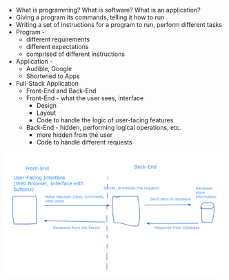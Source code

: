 - What is programming? What is software? What is an application? 
- Giving a program its commands, telling it how to run
- Writing a set of instructions for a program to run, perform different tasks
- Program - 
    - different requirements
    - different expectations
    - comprised of different instructions
- Application - 
    - Audible, Google
    - Shortened to Apps
- Full-Stack Application
    - Front-End and Back-End
    - Front-End - what the user sees, interface
        - Design
        - Layout
        - Code to handle the logic of user-facing features
    - Back-End - hidden, performing logical operations, etc.
        - more hidden from the user
        - Code to handle different requests

![Diagram of Full-Stack](full-stack.png)